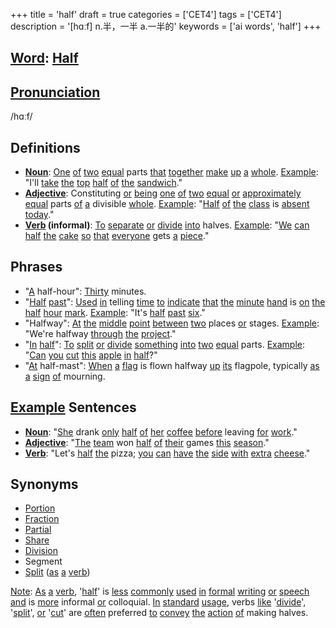 +++
title = 'half'
draft = true
categories = ['CET4']
tags = ['CET4']
description = '[hɑːf] n.半，一半 a.一半的'
keywords = ['ai words', 'half']
+++

## [Word](/post/word/): [Half](/post/half/)

## [Pronunciation](/post/pronunciation/)
/hɑːf/

## Definitions
- **[Noun](/post/noun/)**: [One](/post/one/) [of](/post/of/) [two](/post/two/) [equal](/post/equal/) parts [that](/post/that/) [together](/post/together/) [make](/post/make/) [up](/post/up/) [a](/post/a/) [whole](/post/whole/). [Example](/post/example/): "I'll [take](/post/take/) [the](/post/the/) [top](/post/top/) [half](/post/half/) [of](/post/of/) [the](/post/the/) [sandwich](/post/sandwich/)."
- **[Adjective](/post/adjective/)**: Constituting [or](/post/or/) [being](/post/being/) [one](/post/one/) [of](/post/of/) [two](/post/two/) [equal](/post/equal/) [or](/post/or/) [approximately](/post/approximately/) [equal](/post/equal/) parts [of](/post/of/) [a](/post/a/) divisible [whole](/post/whole/). [Example](/post/example/): "[Half](/post/half/) [of](/post/of/) [the](/post/the/) [class](/post/class/) is [absent](/post/absent/) [today](/post/today/)."
- **[Verb](/post/verb/) (informal)**: [To](/post/to/) [separate](/post/separate/) [or](/post/or/) [divide](/post/divide/) [into](/post/into/) halves. [Example](/post/example/): "[We](/post/we/) [can](/post/can/) [half](/post/half/) [the](/post/the/) [cake](/post/cake/) [so](/post/so/) [that](/post/that/) [everyone](/post/everyone/) gets [a](/post/a/) [piece](/post/piece/)."

## Phrases
- "[A](/post/a/) half-hour": [Thirty](/post/thirty/) minutes.
- "[Half](/post/half/) [past](/post/past/)": [Used](/post/used/) [in](/post/in/) telling [time](/post/time/) [to](/post/to/) [indicate](/post/indicate/) [that](/post/that/) [the](/post/the/) [minute](/post/minute/) [hand](/post/hand/) is [on](/post/on/) [the](/post/the/) [half](/post/half/) [hour](/post/hour/) [mark](/post/mark/). [Example](/post/example/): "It's [half](/post/half/) [past](/post/past/) [six](/post/six/)."
- "Halfway": [At](/post/at/) [the](/post/the/) [middle](/post/middle/) [point](/post/point/) [between](/post/between/) [two](/post/two/) places [or](/post/or/) stages. [Example](/post/example/): "We're halfway [through](/post/through/) [the](/post/the/) [project](/post/project/)."
- "[In](/post/in/) [half](/post/half/)": [To](/post/to/) [split](/post/split/) [or](/post/or/) [divide](/post/divide/) [something](/post/something/) [into](/post/into/) [two](/post/two/) [equal](/post/equal/) parts. [Example](/post/example/): "[Can](/post/can/) [you](/post/you/) [cut](/post/cut/) [this](/post/this/) [apple](/post/apple/) [in](/post/in/) [half](/post/half/)?"
- "[At](/post/at/) half-mast": [When](/post/when/) [a](/post/a/) [flag](/post/flag/) is flown halfway [up](/post/up/) [its](/post/its/) flagpole, typically [as](/post/as/) [a](/post/a/) [sign](/post/sign/) [of](/post/of/) mourning.

## [Example](/post/example/) Sentences
- **[Noun](/post/noun/)**: "[She](/post/she/) drank [only](/post/only/) [half](/post/half/) [of](/post/of/) [her](/post/her/) [coffee](/post/coffee/) [before](/post/before/) leaving [for](/post/for/) [work](/post/work/)."
- **[Adjective](/post/adjective/)**: "[The](/post/the/) [team](/post/team/) won [half](/post/half/) [of](/post/of/) [their](/post/their/) games [this](/post/this/) [season](/post/season/)."
- **[Verb](/post/verb/)**: "Let's [half](/post/half/) [the](/post/the/) pizza; [you](/post/you/) [can](/post/can/) [have](/post/have/) [the](/post/the/) [side](/post/side/) [with](/post/with/) [extra](/post/extra/) [cheese](/post/cheese/)."

## Synonyms
- [Portion](/post/portion/)
- [Fraction](/post/fraction/)
- [Partial](/post/partial/)
- [Share](/post/share/)
- [Division](/post/division/)
- Segment
- [Split](/post/split/) ([as](/post/as/) [a](/post/a/) [verb](/post/verb/)) 

[Note](/post/note/): [As](/post/as/) [a](/post/a/) [verb](/post/verb/), '[half](/post/half/)' is [less](/post/less/) [commonly](/post/commonly/) [used](/post/used/) [in](/post/in/) [formal](/post/formal/) [writing](/post/writing/) [or](/post/or/) [speech](/post/speech/) [and](/post/and/) is [more](/post/more/) informal [or](/post/or/) colloquial. [In](/post/in/) [standard](/post/standard/) [usage](/post/usage/), verbs [like](/post/like/) '[divide](/post/divide/)', '[split](/post/split/)', [or](/post/or/) '[cut](/post/cut/)' are [often](/post/often/) preferred [to](/post/to/) [convey](/post/convey/) [the](/post/the/) [action](/post/action/) [of](/post/of/) making halves.

